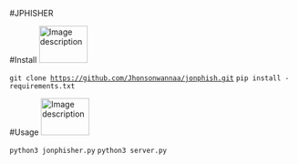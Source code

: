 
#JPHISHER


#Install  <img src="https://th.bing.com/th/id/OIP.bzv7RAtwpbL8hhK_zHjceAAAAA?w=136&h=180&c=7&r=0&o=5&pid=1.7" alt="Image description" width="85" height="65">

<code>git clone https://github.com/Jhonsonwannaa/jonphish.git</code>
<code>pip install -requirements.txt</code>


#Usage <img src="https://th.bing.com/th/id/OIP.s41Z0tfRcuQ-ep4sdtRXQwHaH_?w=170&h=183&c=7&r=0&o=5&pid=1.7" alt="Image description" width="85" height="65">

<code>python3  jonphisher.py</code>
<code>python3 server.py</code>
